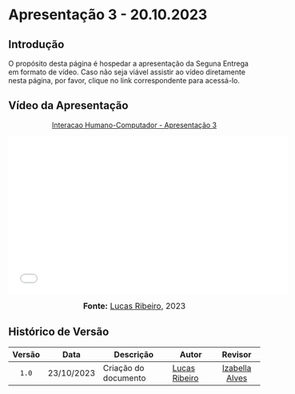 # Apresentação 3 - 20.10.2023

## Introdução

O propósito desta página é hospedar a apresentação da Seguna Entrega em formato de vídeo. Caso não seja viável assistir ao vídeo diretamente nesta página, por favor, clique no link correspondente para acessá-lo.

## Vídeo da Apresentação

<div align="center">
<p style="text-align: center"><a href="[https://www.youtube.com/watch?v=dbccyoTxdmU](https://youtu.be/YYIZo0he24s)" target="blanket">Interacao Humano-Computador - Apresentação 3</a></p>

<iframe width="560" height="315" src="[https://www.youtube.com/embed/dbccyoTxdmU](https://youtu.be/YYIZo0he24s)" title="Apresentação 3" frameborder="0" allow="accelerometer; autoplay; clipboard-write; encrypted-media; gyroscope; picture-in-picture" allowfullscreen></iframe>

<font size="3"><p style="text-align: center"><b> Fonte:</b> <a href="https://github.com/lucassouzs">Lucas Ribeiro</a>, 2023</b></p></font>
</div>

## Histórico de Versão

|Versão|Data|Descrição|Autor|Revisor|
|:----:|----|---------|-----|:-------:|
|`1.0`|23/10/2023|Criação do documento|[Lucas Ribeiro](https://github.com/lucassouz)|[Izabella Alves](https://github.com/izabellaalves)|
